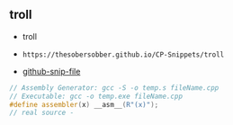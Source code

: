
## troll

- troll
- ```
  https://thesobersobber.github.io/CP-Snippets/troll
  ```
- [github-snip-file](https://github.com/theSoberSobber/CP-Snippets/blob/main/snippets.json#L2092)

```cpp
// Assembly Generator: gcc -S -o temp.s fileName.cpp
// Executable: gcc -o temp.exe fileName.cpp
#define assembler(x) __asm__(R"(x)");
// real source - 
```
